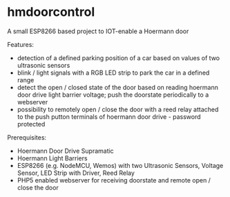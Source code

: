 # hmdoorcontrol
A small ESP8266 based project to IOT-enable a Hoermann door

Features:
 * detection of a defined parking position of a car based on values of two ultrasonic sensors
 * blink / light signals with a RGB LED strip to park the car in a defined range
 * detect the open / closed state of the door based on reading hoermann door drive light barrier voltage; push the doorstate periodically to a webserver
 * possibility to remotely open / close the door with a reed relay attached to the push putton terminals of hoermann door drive - password protected
 
Prerequisites:
 * Hoermann Door Drive Supramatic
 * Hoermann Light Barriers
 * ESP8266 (e.g. NodeMCU, Wemos) with two Ultrasonic Sensors, Voltage Sensor, LED Strip with Driver, Reed Relay
 * PHP5 enabled webserver for receiving doorstate and remote open / close the door
